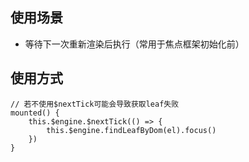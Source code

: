 ## 使用场景
* 等待下一次重新渲染后执行（常用于焦点框架初始化前）
## 使用方式
```
// 若不使用$nextTick可能会导致获取leaf失败
mounted() {
    this.$engine.$nextTick(() => {
        this.$engine.findLeafByDom(el).focus()
    })
}
```